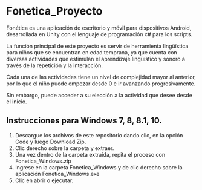 # Fonetica_Proyecto

Fonética es una aplicación de escritorio y móvil para dispositivos Android, desarrollada en Unity con el lenguaje de programación c# para los scripts.

La función principal de este proyecto es servir de herramienta lingüística para niños que se encuentran en edad temprana, ya que cuenta con diversas actividades que estimulan el aprendizaje lingüístico y sonoro a través de la repetición y la interacción.

Cada una de las actividades tiene un nivel de complejidad mayor al anterior, por lo que el niño puede empezar desde 0 e ir avanzando progresivamente.

Sin embargo, puede acceder a su elección a la actividad que desee desde el inicio.

## Instrucciones para Windows 7, 8, 8.1, 10.

1. Descargue los archivos de este repositorio dando clic, en la opción Code y luego Download Zip.
2. Clic derecho sobre la carpeta y extraer.
3. Una vez dentro de la carpeta extraida, repita el proceso con Fonetica_Windows.zip
4. Ingrese en la carpeta Fonetica_Windows y de clic derecho sobre la aplicación Fonetica_Windows.exe
5. Clic en abrir o ejecutar.


